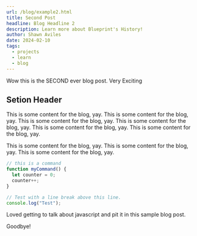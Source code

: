 ```yaml
---
url: /blog/example2.html
title: Second Post
headline: Blog Headline 2
description: Learn more about Blueprint's History!
author: Shawn Aviles
date: 2024-02-10
tags:
  - projects
  - learn
  - blog
---
```


Wow this is the SECOND ever blog post. Very Exciting

## Setion Header

This is some content for the blog, yay. This is some content for the blog, yay. This is some content for the blog, yay. This is some content for the blog, yay. This is some content for the blog, yay. This is some content for the blog, yay.

This is some content for the blog, yay. This is some content for the blog, yay. This is some content for the blog, yay.

```js
// this is a command
function myCommand() {
  let counter = 0;
  counter++;
}

// Test with a line break above this line.
console.log("Test");
```

Loved getting to talk about javascript and pit it in this sample blog post.

Goodbye!
